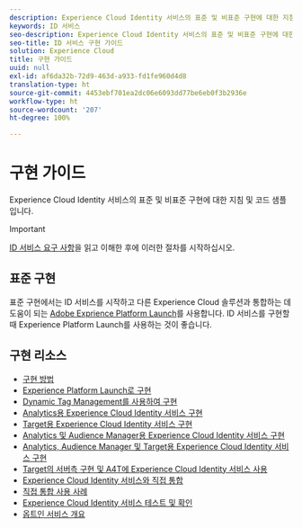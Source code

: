 ```yaml
---
description: Experience Cloud Identity 서비스의 표준 및 비표준 구현에 대한 지침 및 코드 샘플입니다.
keywords: ID 서비스
seo-description: Experience Cloud Identity 서비스의 표준 및 비표준 구현에 대한 지침 및 코드 샘플입니다.
seo-title: ID 서비스 구현 가이드
solution: Experience Cloud
title: 구현 가이드
uuid: null
exl-id: af6da32b-72d9-463d-a933-fd1fe960d4d8
translation-type: ht
source-git-commit: 4453ebf701ea2dc06e6093dd77be6eb0f3b2936e
workflow-type: ht
source-wordcount: '207'
ht-degree: 100%

---
```


# 구현 가이드

Experience Cloud Identity 서비스의 표준 및 비표준 구현에 대한 지침 및 코드 샘플입니다.

>[!IMPORTANT]
>
>[ID 서비스 요구 사항](../reference/requirements.md)을 읽고 이해한 후에 이러한 절차를 시작하십시오.

## 표준 구현

표준 구현에서는 ID 서비스를 시작하고 다른 Experience Cloud 솔루션과 통합하는 데 도움이 되는 [Adobe Exprience Platform Launch](https://docs.adobelaunch.com/)를 사용합니다. ID 서비스를 구현할 때 Experience Platform Launch를 사용하는 것이 좋습니다.

## 구현 리소스

* [구현 방법](implementation-methods.md)
* [Experience Platform Launch로 구현](ecid-implement-with-launch.md)
* [Dynamic Tag Management를 사용하여 구현](standard.md)
* [Analytics용 Experience Cloud Identity 서비스 구현](setup-analytics.md)
* [Target용 Experience Cloud Identity 서비스 구현](setup-target.md)
* [Analytics 및 Audience Manager용 Experience Cloud Identity 서비스 구현](setup-aam-analytics.md)
* [Analytics, Audience Manager 및 Target용 Experience Cloud Identity 서비스 구현](setup-aam-analytics-target.md)
* [Target의 서버측 구현 및 A4T에 Experience Cloud Identity 서비스 사용](ecid-a4t-target.md)
* [Experience Cloud Identity 서비스와 직접 통합](direct-integration.md)
* [직접 통합 사용 사례](direct-integration-examples.md)
* [Experience Cloud Identity 서비스 테스트 및 확인](test-verify.md)
* [옵트인 서비스 개요](opt-in-service/optin-overview.md)
